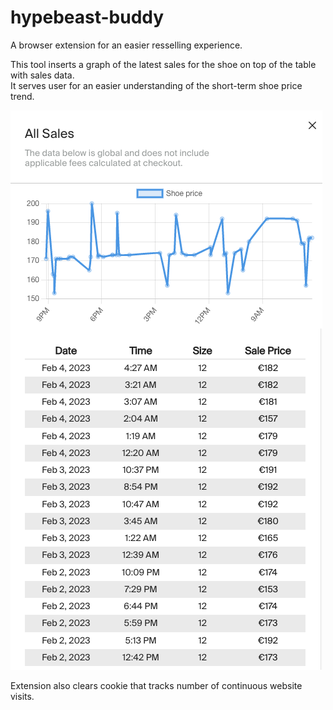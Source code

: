 # hypebeast-buddy

A browser extension for an easier resselling experience.

This tool inserts a graph of the latest sales for the shoe on top of the table with sales data.  
It serves user for an easier understanding of the short-term shoe price trend.

![Image of a chart](./media/hypebeast-buddy-example.png "Example of the time series chart")

Extension also clears cookie that tracks number of continuous website visits.
